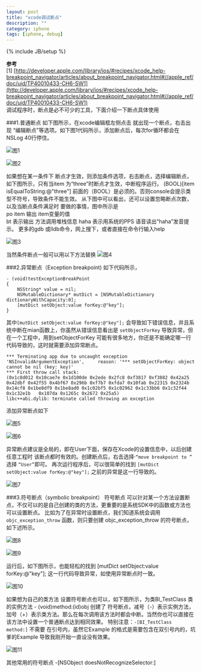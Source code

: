 ```yaml
---
layout: post
title: "xcode调试断点"
description: ""
category: iphone
tags: [iphone, debug]
---
```

{% include JB/setup %}

**参考**  
[1] [http://developer.apple.com/library/ios/#recipes/xcode_help-breakpoint_navigator/articles/about_breakpoint_navigator.html#//apple_ref/doc/uid/TP40010433-CH6-SW1](http://developer.apple.com/library/ios/#recipes/xcode_help-breakpoint_navigator/articles/about_breakpoint_navigator.html#//apple_ref/doc/uid/TP40010433-CH6-SW1)  
调试程序时，断点是必不可少的工具，下面介绍一下断点具体使用 

###1.普通断点
如下图所示，在xcode编辑框左侧点击 就出现一个断点，右击出现 “编辑断点”等选项。如下图1代码所示，添加断点后，每次for循环都会在NSLog 40行停住。  

![图1](/images/{{page.title}}/1.png)

![图2](/images/{{page.title}}/2.png)

如果想在某一条件下 断点才生效，则添加条件选项，右击断点，选择编辑断点，如下图所示，只有当item 为“three”时断点才生效，中断程序运行。
(BOOL)[item isEqualToString:@"three"] 前面的（BOOL）是必须的。否则console会提示类型不符号，导致条件不能生效。
从下图中可以看出，还可以设置忽略断点次数，以及当断点条件满足时 要做的事情，图中所示是  
po item 输出 item变量的值  
bt 表示输出 方法调用堆栈信息
haha 表示用系统的PPS 语音读出“haha”发音提示。
更多的gdb 或lldb命令，网上搜下，或者直接在命令行输入help

![图3](/images/{{page.title}}/3.png)

当然条件断点一般可以用以下方法替换
![图4](/images/{{page.title}}/4.png)

###2.异常断点（Exception breakpoint)
如下代码所示，

	- (void)testExceptionBreakPoint
	{
		NSString* value = nil;
		NSMutableDictionary* mutDict = [NSMutableDictionary dictionaryWithCapacity:0];
		[mutDict setObject:value forKey:@"key"];
	}
其中`[mutDict setObject:value forKey:@"key"];` 会导致如下错误信息，并且系统中断在mian函数上，你虽然从错误信息看出是 `setObjectForKey` 导致异常，但在一个工程中，用到setObjectForKey 可能有很多地方，你还是不能确定哪一行代码导致的，这时就需要添加异常断点。

	*** Terminating app due to uncaught exception 'NSInvalidArgumentException', 	reason: '*** setObjectForKey: object cannot be nil (key: key)'
	*** First throw call stack:
	(0x1c8d012 0x10cae7e 0x1d100de 0x2ede 0x2fc8 0xf3817 0xf3882 0x42a25 	0x42dbf 0x42f55 0x4bf67 0x296b 0xf7b7 0xfda7 0x10fab 0x22315 0x2324b 	0x14cf8 0x1be8df9 0x1be8ad0 0x1c02bf5 0x1c02962 0x1c33bb6 0x1c32f44 0x1c32e1b 	0x107da 0x1265c 0x2672 0x25a5)
	libc++abi.dylib: terminate called throwing an exception


添加异常断点如下 

![图5](/images/{{page.title}}/5.png)  
 
![图6](/images/{{page.title}}/6.png)

异常断点建议是全局的，即在User下面，保存在Xcode的设置信息中，以后创建任意工程时 该断点都时有效的。创建断点后，右击选择·`“move breakpoint to ”` 选择 `“User”`即可。
再次运行程序后，可以很简单的找到 `[mutDict setObject:value forKey:@"key"];`  之前的异常是这一行导致的。

![图7](/images/{{page.title}}/7.png)

###3.符号断点（symbolic breakpoint）
符号断点 可以针对某一个方法设置断点，不仅可以的是自己创建的类的方法，更重要的是系统SDK中的函数或方法也可以设置断点。
比如为了在异常时设置断点，我们知道系统会调用`objc_exception_throw` 函数，则只要创建 objc_exception_throw 的符号断点，如下述所示。

![图8](/images/{{page.title}}/8.png)

![图9](/images/{{page.title}}/9.png)


运行后，如下图所示，也能轻松的找到 [mutDict setObject:value forKey:@"key"];   这一行代码导致异常，如使用异常断点时一致。

![图10](/images/{{page.title}}/10.png)

如果想为自己的类方法 设置符号断点也可以，如下图所示，为类BI_TestClass 类的实例方法  - (void)method:(id)obj  创建了 符号断点，减号（-）表示实例方法，加号（+）表示类方法。那么在每次调用该方法时都会中断。当然你也可以直接在该方法中设置一个普通断点达到相同效果。
特别注意：`-[BI_TestClass method:]`  不需要 在引号内，虽然它Example 的格式是需要包含在双引号内的，坑爹的Example 导致我刚开始一直设没有效果。

![图11](/images/{{page.title}}/11.png)


其他常用的符号断点 -[NSObject doesNotRecognizeSelector:]
